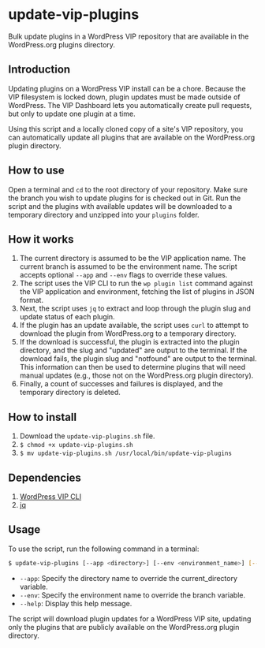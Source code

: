 # update-vip-plugins

Bulk update plugins in a WordPress VIP repository that are available in the WordPress.org plugins directory.

## Introduction

Updating plugins on a WordPress VIP install can be a chore. Because the VIP filesystem is locked down, plugin updates must be made outside of WordPress. The VIP Dashboard lets you automatically create pull requests, but only to update one plugin at a time.

Using this script and a locally cloned copy of a site's VIP repository, you can automatically update all plugins that are available on the WordPress.org plugin directory.

## How to use

Open a terminal and `cd` to the root directory of your repository. Make sure the branch you wish to update plugins for is checked out in Git. Run the script and the plugins with available updates will be downloaded to a temporary directory and unzipped into your `plugins` folder.

## How it works

1. The current directory is assumed to be the VIP application name. The current branch is assumed to be the environment name. The script accepts optional `--app` and `--env` flags to override these values.
2. The script uses the VIP CLI to run the `wp plugin list` command against the VIP application and environment, fetching the list of plugins in JSON format.
3. Next, the script uses `jq` to extract and loop through the plugin slug and update status of each plugin.
4. If the plugin has an update available, the script uses `curl` to attempt to download the plugin from WordPress.org to a temporary directory.
5. If the download is successful, the plugin is extracted into the plugin directory, and the slug and "updated" are output to the terminal. If the download fails, the plugin slug and "notfound" are output to the terminal. This information can then be used to determine plugins that will need manual updates (e.g., those not on the WordPress.org plugin directory).
6. Finally, a count of successes and failures is displayed, and the temporary directory is deleted.

## How to install

1. Download the `update-vip-plugins.sh` file.
2. `$ chmod +x update-vip-plugins.sh`
3. `$ mv update-vip-plugins.sh /usr/local/bin/update-vip-plugins`

## Dependencies

1. [WordPress VIP CLI](https://docs.wpvip.com/technical-references/vip-cli/)
2. [jq](https://stedolan.github.io/jq/)

## Usage

To use the script, run the following command in a terminal:

```bash
$ update-vip-plugins [--app <directory>] [--env <environment_name>] [--help]
```

- `--app`: Specify the directory name to override the current_directory variable.
- `--env`: Specify the environment name to override the branch variable.
- `--help`: Display this help message.

The script will download plugin updates for a WordPress VIP site, updating only the plugins that are publicly available on the WordPress.org plugin directory.
